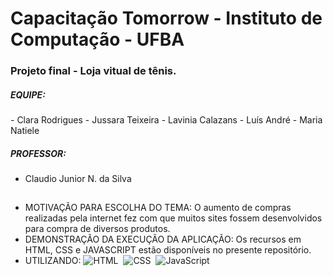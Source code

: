 # Capacitação Tomorrow - Instituto de Computação - UFBA
<h3>Projeto final - Loja vitual de tênis.</h3>
<h5>EQUIPE:</h5>
- Clara Rodrigues
- Jussara Teixeira
- Lavinia Calazans
- Luís André
- Maria Natiele
<h5>PROFESSOR:</h5>

- Claudio Junior N. da Silva

##

- MOTIVAÇÃO PARA ESCOLHA DO TEMA: O aumento de compras realizadas pela internet fez com que muitos sites fossem desenvolvidos para compra de diversos produtos.
- DEMONSTRAÇÃO DA EXECUÇÃO DA APLICAÇÃO: Os recursos em HTML, CSS e JAVASCRIPT estão disponíveis no presente repositório.
- UTILIZANDO:
![HTML](https://img.shields.io/badge/-HTML-0D1117?style=for-the-badge&logo=html5&labelColor=0D1117)&nbsp;
![CSS](https://img.shields.io/badge/-CSS-0D1117?style=for-the-badge&logo=CSS3&logoColor=1572B6&labelColor=0D1117)&nbsp;
![JavaScript](https://img.shields.io/badge/-JavaScript-0D1117?style=for-the-badge&logo=javascript&labelColor=0D1117)



 
